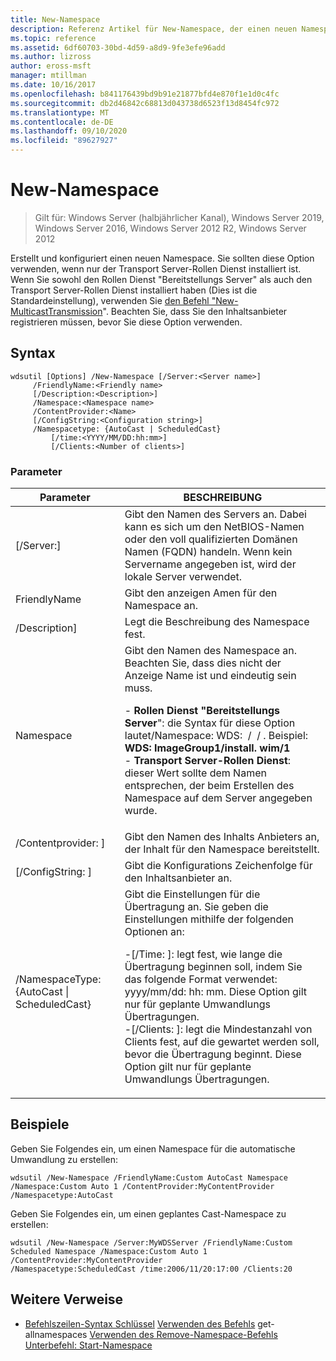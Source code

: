 ```yaml
---
title: New-Namespace
description: Referenz Artikel für New-Namespace, der einen neuen Namespace erstellt und konfiguriert.
ms.topic: reference
ms.assetid: 6df60703-30bd-4d59-a8d9-9fe3efe96add
ms.author: lizross
author: eross-msft
manager: mtillman
ms.date: 10/16/2017
ms.openlocfilehash: b841176439bd9b91e21877bfd4e870f1e1d0c4fc
ms.sourcegitcommit: db2d46842c68813d043738d6523f13d8454fc972
ms.translationtype: MT
ms.contentlocale: de-DE
ms.lasthandoff: 09/10/2020
ms.locfileid: "89627927"
---
```

# <a name="new-namespace"></a>New-Namespace

> Gilt für: Windows Server (halbjährlicher Kanal), Windows Server 2019, Windows Server 2016, Windows Server 2012 R2, Windows Server 2012

Erstellt und konfiguriert einen neuen Namespace. Sie sollten diese Option verwenden, wenn nur der Transport Server-Rollen Dienst installiert ist. Wenn Sie sowohl den Rollen Dienst "Bereitstellungs Server" als auch den Transport Server-Rollen Dienst installiert haben (Dies ist die Standardeinstellung), verwenden Sie [den Befehl "New-MulticastTransmission](using-the-new-multicasttransmission-command.md)". Beachten Sie, dass Sie den Inhaltsanbieter registrieren müssen, bevor Sie diese Option verwenden.
## <a name="syntax"></a>Syntax
```
wdsutil [Options] /New-Namespace [/Server:<Server name>]
     /FriendlyName:<Friendly name>
     [/Description:<Description>]
     /Namespace:<Namespace name>
     /ContentProvider:<Name>
     [/ConfigString:<Configuration string>]
     /Namespacetype: {AutoCast | ScheduledCast}
         [/time:<YYYY/MM/DD:hh:mm>]
         [/Clients:<Number of clients>]
```
### <a name="parameters"></a>Parameter
|Parameter|BESCHREIBUNG|
|-------|--------|
|[/Server:<Server name>]|Gibt den Namen des Servers an. Dabei kann es sich um den NetBIOS-Namen oder den voll qualifizierten Domänen Namen (FQDN) handeln. Wenn kein Servername angegeben ist, wird der lokale Server verwendet.|
|FriendlyName<Friendly name>|Gibt den anzeigen Amen für den Namespace an.|
|/Description<Description>]|Legt die Beschreibung des Namespace fest.|
|Namespace<Namespace name>|Gibt den Namen des Namespace an. Beachten Sie, dass dies nicht der Anzeige Name ist und eindeutig sein muss.<p>-   **Rollen Dienst "Bereitstellungs Server**": die Syntax für diese Option lautet/Namespace: WDS: <Image group> / <Image name> / <Index> . Beispiel: **WDS: ImageGroup1/install. wim/1**<br />-   **Transport Server-Rollen Dienst**: dieser Wert sollte dem Namen entsprechen, der beim Erstellen des Namespace auf dem Server angegeben wurde.|
|/Contentprovider: <Name> ]|Gibt den Namen des Inhalts Anbieters an, der Inhalt für den Namespace bereitstellt.|
|[/ConfigString: <Configuration string> ]|Gibt die Konfigurations Zeichenfolge für den Inhaltsanbieter an.|
|/NamespaceType: {AutoCast &#124; ScheduledCast}|Gibt die Einstellungen für die Übertragung an. Sie geben die Einstellungen mithilfe der folgenden Optionen an:<p>-[/Time: <time> ]: legt fest, wie lange die Übertragung beginnen soll, indem Sie das folgende Format verwendet: yyyy/mm/dd: hh: mm. Diese Option gilt nur für geplante Umwandlungs Übertragungen.<br />-[/Clients: <Number of clients> ]: legt die Mindestanzahl von Clients fest, auf die gewartet werden soll, bevor die Übertragung beginnt. Diese Option gilt nur für geplante Umwandlungs Übertragungen.|
## <a name="examples"></a>Beispiele
Geben Sie Folgendes ein, um einen Namespace für die automatische Umwandlung zu erstellen:
```
wdsutil /New-Namespace /FriendlyName:Custom AutoCast Namespace /Namespace:Custom Auto 1 /ContentProvider:MyContentProvider /Namespacetype:AutoCast
```
Geben Sie Folgendes ein, um einen geplantes Cast-Namespace zu erstellen:
```
wdsutil /New-Namespace /Server:MyWDSServer /FriendlyName:Custom Scheduled Namespace /Namespace:Custom Auto 1 /ContentProvider:MyContentProvider
/Namespacetype:ScheduledCast /time:2006/11/20:17:00 /Clients:20
```
## <a name="additional-references"></a>Weitere Verweise
- [Befehlszeilen-Syntax Schlüssel](command-line-syntax-key.md) 
 [Verwenden des Befehls](using-the-get-allnamespaces-command.md) 
 get-allnamespaces [Verwenden des Remove-Namespace-Befehls](using-the-remove-namespace-command.md) 
 [Unterbefehl: Start-Namespace](subcommand-start-namespace.md)
